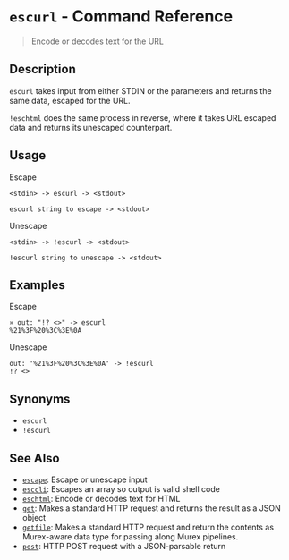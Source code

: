 # `escurl` - Command Reference

> Encode or decodes text for the URL

## Description

`escurl` takes input from either STDIN or the parameters and returns the same
data, escaped for the URL.

`!eschtml` does the same process in reverse, where it takes URL escaped data
and returns its unescaped counterpart.

## Usage

Escape

    <stdin> -> escurl -> <stdout>
    
    escurl string to escape -> <stdout>
    
Unescape

    <stdin> -> !escurl -> <stdout>
    
    !escurl string to unescape -> <stdout>

## Examples

Escape

    » out: "!? <>" -> escurl
    %21%3F%20%3C%3E%0A 
    
Unescape

    out: '%21%3F%20%3C%3E%0A' -> !escurl
    !? <>

## Synonyms

* `escurl`
* `!escurl`


## See Also

* [`escape`](../commands/escape.md):
  Escape or unescape input 
* [`esccli`](../commands/esccli.md):
  Escapes an array so output is valid shell code
* [`eschtml`](../commands/eschtml.md):
  Encode or decodes text for HTML
* [`get`](../commands/get.md):
  Makes a standard HTTP request and returns the result as a JSON object
* [`getfile`](../commands/getfile.md):
  Makes a standard HTTP request and return the contents as Murex-aware data type for passing along Murex pipelines.
* [`post`](../commands/post.md):
  HTTP POST request with a JSON-parsable return